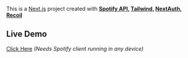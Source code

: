 This is a [Next.js](https://nextjs.org/) project created with **[Spotify API](https://developer.spotify.com/), [Tailwind](https://tailwindcss.com/), [NextAuth](https://next-auth.js.org/), [Recoil](https://recoiljs.org/)**

## Live Demo

[Click Here](https://spotify-next-fe-clone.vercel.app/) *(Needs Spotify client running in any device)*

